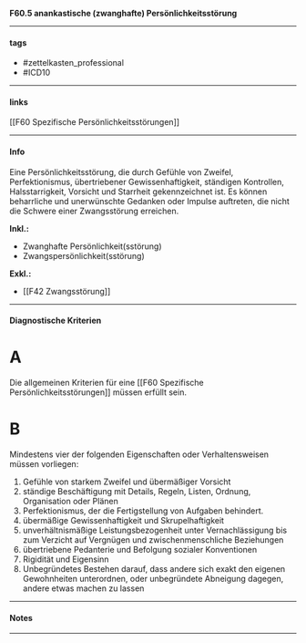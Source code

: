 __F60.5 anankastische (zwanghafte) Persönlichkeitsstörung__

___________________________________________
#### tags

- #zettelkasten_professional
- #ICD10 
___________________________________________
#### links

[[F60 Spezifische Persönlichkeitsstörungen]]

___________________________________________
#### Info
Eine Persönlichkeitsstörung, die durch Gefühle von Zweifel, Perfektionismus, übertriebener Gewissenhaftigkeit, ständigen Kontrollen, Halsstarrigkeit, Vorsicht und Starrheit gekennzeichnet ist. Es können beharrliche und unerwünschte Gedanken oder Impulse auftreten, die nicht die Schwere einer Zwangsstörung erreichen.

__Inkl.:__
- Zwanghafte Persönlichkeit(sstörung)  
- Zwangspersönlichkeit(sstörung)

__Exkl.:__
- [[F42 Zwangsstörung]]
___________________________________________
#### Diagnostische Kriterien

# A
Die allgemeinen Kriterien für eine [[F60 Spezifische Persönlichkeitsstörungen]] müssen erfüllt sein.

# B 
Mindestens vier der folgenden Eigenschaften oder Verhaltensweisen müssen vorliegen:

1. Gefühle von starkem Zweifel und übermäßiger Vorsicht
2. ständige Beschäftigung mit Details, Regeln, Listen, Ordnung, Organisation oder Plänen
3. Perfektionismus, der die Fertigstellung von Aufgaben behindert.
4. übermäßige Gewissenhaftigkeit und Skrupelhaftigkeit
5. unverhältnismäßige Leistungsbezogenheit unter Vernachlässigung bis zum Verzicht auf Vergnügen und zwischenmenschliche Beziehungen
6. übertriebene Pedanterie und Befolgung sozialer Konventionen 
7. Rigidität und Eigensinn
8. Unbegründetes Bestehen darauf, dass andere sich exakt den eigenen Gewohnheiten unterordnen, oder unbegründete Abneigung dagegen, andere etwas machen zu lassen
___________________________________________
#### Notes

___________________________________________

